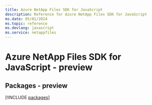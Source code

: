 ```yaml
---
title: Azure NetApp Files SDK for JavaScript
description: Reference for Azure NetApp Files SDK for JavaScript
ms.date: 05/01/2024
ms.topic: reference
ms.devlang: javascript
ms.service: netappfiles
---
```

# Azure NetApp Files SDK for JavaScript - preview
## Packages - preview
[!INCLUDE [packages](netapp-files-index.md)]